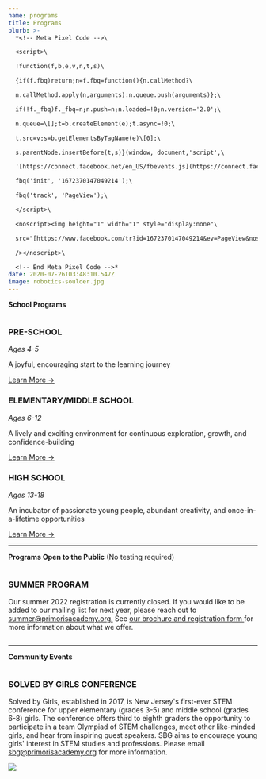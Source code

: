 ```yaml
---
name: programs
title: Programs
blurb: >-
  *<!-- Meta Pixel Code -->\

  <script>\

  !function(f,b,e,v,n,t,s)\

  {if(f.fbq)return;n=f.fbq=​function(){n.callMethod?\

  n.callMethod.apply(n,​arguments):n.queue.push(​arguments)};\

  if(!f._fbq)f._fbq=n;n.push=n;​n.loaded=!0;n.version='2.0';\

  n.queue=\[];t=b.createElement(​e);t.async=!0;\

  t.src=v;s=b.​getElementsByTagName(e)\[0];\

  s.parentNode.insertBefore(t,s)​}(window, document,'script',\

  '[https://connect.facebook.net/​en_US/fbevents.js](https://connect.facebook.net/en_US/fbevents.js)');\

  fbq('init', '1672370147049214');\

  fbq('track', 'PageView');\

  </script>\

  <noscript><img height="1" width="1" style="display:none"\

  src="[https://www.facebook.com/​tr?id=1672370147049214&ev=​PageView&noscript=1](https://www.facebook.com/tr?id=1672370147049214&ev=PageView&noscript=1)"\

  /></noscript>\

  <!-- End Meta Pixel Code -->*
date: 2020-07-26T03:48:10.547Z
image: robotics-soulder.jpg
---
```

**School Programs**

<div class="row">
  <div class="column medium-4">
    <h3>PRE-SCHOOL</h3>
    <i>Ages 4-5</i>
    <p>A joyful, encouraging start to the learning journey</p>
    <a href="/programs/pre-school">Learn More →</a>
  </div>
  <div class="column medium-4">
    <h3>ELEMENTARY/MIDDLE SCHOOL</h3>
    <i>Ages 6-12</i>
    <p>A lively and exciting environment for continuous exploration, growth, and confidence-building</p>
    <a href="/programs/middle-school">Learn More →</a>
  </div>
  <div class="column medium-4">
    <h3>HIGH SCHOOL</h3>
    <i>Ages 13-18</i>
    <p>An incubator of passionate young people, abundant creativity, and once-in-a-lifetime opportunities</p>
    <a href="/programs/high-school">Learn More →</a>
  </div>
</div>

- - -

**Programs Open to the Public**
(No testing required)

<div class="row">
  <div class="column medium-6">
    <h3>SUMMER PROGRAM</h3>
    <p>Our summer 2022 registration is currently closed. If you would like to be added to our mailing list for next year, please reach out to <a href="mailto:summer@primorisacademy.org">summer@primorisacademy.org.</a> See <a href="/img/summer-2022-info-registration.pdf" target="_blank">our brochure and registration form </a> for more information about what we offer.</p>
  </div>
</div>

- - -

**Community Events**

<div class="row">
  <div class="column medium-6">
    <h3>SOLVED BY GIRLS CONFERENCE</h3>
    <p>Solved by Girls, established in 2017, is New Jersey's first-ever STEM conference for upper elementary (grades 3-5) and middle school (grades 6-8) girls. The conference offers third to eighth graders the opportunity to participate in a team Olympiad of STEM challenges, meet other like-minded girls, and hear from inspiring guest speakers. SBG aims to encourage young girls' interest in STEM studies and professions.  Please email <a href="mailto:SBG@primorisacademy.org">sbg@primorisacademy.org</a> for more information.</p>
  </div>
  <div class="column medium-6">
    <img src="/img/solved-by-girls.jpg">
  </div>
</div>
